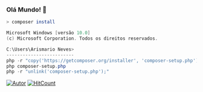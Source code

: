 ### Olá Mundo! 👋

```zsh
> composer install
```

```csharp
Microsoft Windows [versão 10.0]
(c) Microsoft Corporation. Todos os direitos reservados.

C:\Users\Arismario Neves>
-------------------------
php -r "copy('https://getcomposer.org/installer', 'composer-setup.php');"
php composer-setup.php
php -r "unlink('composer-setup.php');"
```

[![Autor](https://img.shields.io/badge/Autor-Arismário%20Neves-blue?color=2b9348)](https://github.com/arismarioneves)
[![HitCount](https://views.whatilearened.today/views/github/arismarioneves/arismarioneves.svg)](https://github.com/coderjojo/creative-profile-readme)
